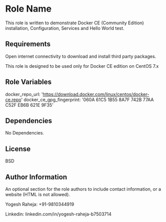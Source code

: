 Role Name
=========

This role is written to demonstrate Docker CE (Community Edition) installation, Configuration, Services and Hello World test.

Requirements
------------

Open internet connectivity to download and install third party packages.

This role is designed to be used only for Docker CE edition on CentOS 7.x

Role Variables
--------------

docker_repo_url: 'https://download.docker.com/linux/centos/docker-ce.repo'
docker_ce_gpg_fingerprint: '060A 61C5 1B55 8A7F 742B 77AA C52F EB6B 621E 9F35'


Dependencies
------------

No Dependencies.

License
-------

BSD

Author Information
------------------

An optional section for the role authors to include contact information, or a website (HTML is not allowed).

Yogesh Raheja: +91-9810344919

Linkedin: linkedin.com/in/yogesh-raheja-b7503714

